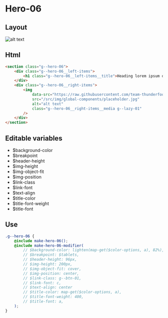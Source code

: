 # Hero-06

## Layout

![alt text][hero-06]

[hero-06]: /src/img/global-components/hero/hero-06.jpg

## Html

```html
<section class="g--hero-06">
    <div class="g--hero-06__left-items">
        <h1 class="g--hero-06__left-items__title">Heading lorem ipsum dolor</h1>
    </div>
    <div class="g--hero-06__right-items">
        <img
            data-src="https://raw.githubusercontent.com/team-thunderfoot/ui/main/src/img/global-components/bg-placeholder.jpg"
            src="/src/img/global-components/placeholder.jpg"
            alt="alt text"
            class="g--hero-06__right-items__media g--lazy-01"
        />
    </div>
</section>
```

## Editable variables

-   $background-color
-   $breakpoint
-   $header-height
-   $img-height
-   $img-object-fit
-   $img-position
-   $link-class
-   $link-font
-   $text-align
-   $title-color
-   $title-font-weight
-   $title-font

## Use

```scss
.g--hero-06 {
    @include make-hero-06();
    @include make-hero-06-modifier(
        // $background-color: lighten(map-get($color-options, a), 82%),
        // $breakpoint: $tablets,
        // $header-height: 96px,
        // $img-height: 200px,
        // $img-object-fit: cover,
        // $img-position: center,
        // $link-class: g--btn-01,
        // $link-font: c,
        // $text-align: center
        // $title-color: map-get($color-options, a),
        // $title-font-weight: 400,
        // $title-font: a,
    );
}
```
